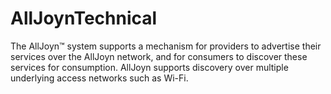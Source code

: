 # AllJoynTechnical
The AllJoyn™ system supports a mechanism for providers to advertise their services over the AllJoyn network, and for consumers to discover these services for consumption. AllJoyn supports discovery over multiple underlying access networks such as Wi-Fi.
